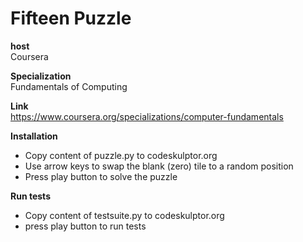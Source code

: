 # Fifteen Puzzle

**host**<br />
Coursera

**Specialization**<br />
Fundamentals of Computing

**Link**<br />
https://www.coursera.org/specializations/computer-fundamentals

**Installation**
* Copy content of puzzle.py to codeskulptor.org
* Use arrow keys to swap the blank (zero) tile to a random position
* Press play button to solve the puzzle

**Run tests**
* Copy content of testsuite.py to codeskulptor.org
* press play button to run tests

